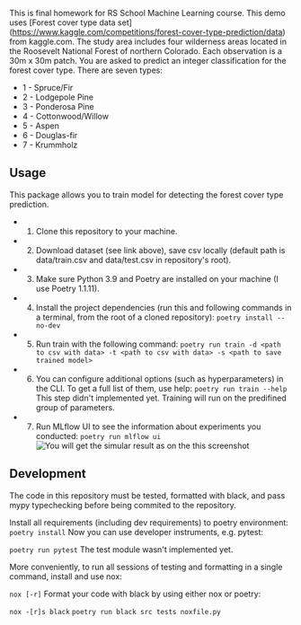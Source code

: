 
This is final homework for RS School Machine Learning course.
This demo uses [Forest cover type data set] (https://www.kaggle.com/competitions/forest-cover-type-prediction/data) from kaggle.com.
The study area includes four wilderness areas located in the Roosevelt National Forest of northern Colorado. 
Each observation is a 30m x 30m patch. You are asked to predict an integer classification for the forest cover type. 
There are seven types:
* 1 - Spruce/Fir
* 2 - Lodgepole Pine
* 3 - Ponderosa Pine
* 4 - Cottonwood/Willow
* 5 - Aspen
* 6 - Douglas-fir
* 7 - Krummholz 

## Usage
This package allows you to train model for detecting the forest cover type prediction.

* 1. Clone this repository to your machine.
* 2. Download dataset (see link above), save csv locally (default path is data/train.csv and data/test.csv in repository's root).
* 3. Make sure Python 3.9 and Poetry are installed on your machine (I use Poetry 1.1.11).
* 4. Install the project dependencies (run this and following commands in a terminal, from the root of a cloned repository):
```poetry install --no-dev```
* 5. Run train with the following command:
```poetry run train -d <path to csv with data> -t <path to csv with data> -s <path to save trained model>```
* 6. You can configure additional options (such as hyperparameters) in the CLI. To get a full list of them, use help:
```poetry run train --help```
This step didn't implemented yet. Training will run on the predifined group of parameters.
* 7. Run MLflow UI to see the information about experiments you conducted:
```poetry run mlflow ui```
![You will get the simular result as on the this screenshot](https://github.com/jon/coolproject/raw/forest/images/screenshot_mlflow.png)

## Development
The code in this repository must be tested, formatted with black, and pass mypy typechecking before being commited to the repository.

Install all requirements (including dev requirements) to poetry environment:
```poetry install```
Now you can use developer instruments, e.g. pytest:

```poetry run pytest```
The test module wasn't implemented yet.

More conveniently, to run all sessions of testing and formatting in a single command, install and use nox:

```nox [-r]```
Format your code with black by using either nox or poetry:

```nox -[r]s black```
```poetry run black src tests noxfile.py```
